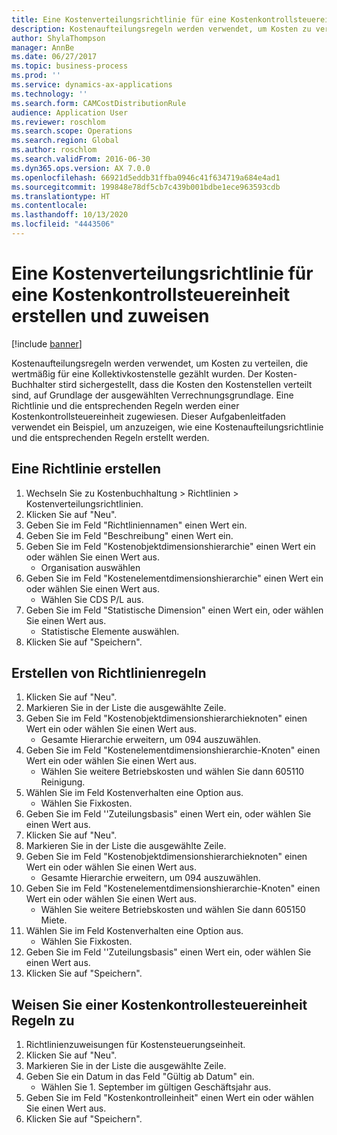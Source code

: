 ```yaml
---
title: Eine Kostenverteilungsrichtlinie für eine Kostenkontrollsteuereinheit erstellen und zuweisen
description: Kostenaufteilungsregeln werden verwendet, um Kosten zu verteilen, die wertmäßig für eine Kollektivkostenstelle gezählt wurden.
author: ShylaThompson
manager: AnnBe
ms.date: 06/27/2017
ms.topic: business-process
ms.prod: ''
ms.service: dynamics-ax-applications
ms.technology: ''
ms.search.form: CAMCostDistributionRule
audience: Application User
ms.reviewer: roschlom
ms.search.scope: Operations
ms.search.region: Global
ms.author: roschlom
ms.search.validFrom: 2016-06-30
ms.dyn365.ops.version: AX 7.0.0
ms.openlocfilehash: 66921d5eddb31ffba0946c41f634719a684e4ad1
ms.sourcegitcommit: 199848e78df5cb7c439b001bdbe1ece963593cdb
ms.translationtype: HT
ms.contentlocale: 
ms.lasthandoff: 10/13/2020
ms.locfileid: "4443506"
---
```

# <a name="create-and-assign-a-cost-distribution-policy-to-a-cost-control-unit"></a>Eine Kostenverteilungsrichtlinie für eine Kostenkontrollsteuereinheit erstellen und zuweisen

[!include [banner](../../includes/banner.md)]

Kostenaufteilungsregeln werden verwendet, um Kosten zu verteilen, die wertmäßig für eine Kollektivkostenstelle gezählt wurden. Der Kosten-Buchhalter stird sichergestellt, dass die Kosten den Kostenstellen verteilt sind, auf Grundlage der ausgewählten Verrechnungsgrundlage. Eine Richtlinie und die entsprechenden Regeln werden einer Kostenkontrollsteuereinheit zugewiesen. Dieser Aufgabenleitfaden verwendet ein Beispiel, um anzuzeigen, wie eine Kostenaufteilungsrichtlinie und die entsprechenden Regeln erstellt werden.


## <a name="create-a-policy"></a>Eine Richtlinie erstellen
1. Wechseln Sie zu Kostenbuchhaltung > Richtlinien > Kostenverteilungsrichtlinien.
2. Klicken Sie auf "Neu".
3. Geben Sie im Feld "Richtliniennamen" einen Wert ein.
4. Geben Sie im Feld "Beschreibung" einen Wert ein.
5. Geben Sie im Feld "Kostenobjektdimensionshierarchie" einen Wert ein oder wählen Sie einen Wert aus.
    * Organisation auswählen  
6. Geben Sie im Feld "Kostenelementdimensionshierarchie" einen Wert ein oder wählen Sie einen Wert aus.
    * Wählen Sie CDS P/L aus.  
7. Geben Sie im Feld "Statistische Dimension" einen Wert ein, oder wählen Sie einen Wert aus.
    * Statistische Elemente auswählen.  
8. Klicken Sie auf "Speichern".

## <a name="create-rules-for-the-policy"></a>Erstellen von Richtlinienregeln
1. Klicken Sie auf "Neu".
2. Markieren Sie in der Liste die ausgewählte Zeile.
3. Geben Sie im Feld "Kostenobjektdimensionshierarchieknoten" einen Wert ein oder wählen Sie einen Wert aus.
    * Gesamte Hierarchie erweitern, um 094 auszuwählen.  
4. Geben Sie im Feld "Kostenelementdimensionshierarchie-Knoten" einen Wert ein oder wählen Sie einen Wert aus.
    * Wählen Sie weitere Betriebskosten und wählen Sie dann 605110 Reinigung.  
5. Wählen Sie im Feld Kostenverhalten eine Option aus.
    * Wählen Sie Fixkosten.  
6. Geben Sie im Feld ''Zuteilungsbasis" einen Wert ein, oder wählen Sie einen Wert aus.
7. Klicken Sie auf "Neu".
8. Markieren Sie in der Liste die ausgewählte Zeile.
9. Geben Sie im Feld "Kostenobjektdimensionshierarchieknoten" einen Wert ein oder wählen Sie einen Wert aus.
    * Gesamte Hierarchie erweitern, um 094 auszuwählen.  
10. Geben Sie im Feld "Kostenelementdimensionshierarchie-Knoten" einen Wert ein oder wählen Sie einen Wert aus.
    * Wählen Sie weitere Betriebskosten und wählen Sie dann 605150 Miete.  
11. Wählen Sie im Feld Kostenverhalten eine Option aus.
    * Wählen Sie Fixkosten.  
12. Geben Sie im Feld ''Zuteilungsbasis" einen Wert ein, oder wählen Sie einen Wert aus.
13. Klicken Sie auf "Speichern".

## <a name="assign-rules-to-a-cost-control-unit"></a>Weisen Sie einer Kostenkontrollesteuereinheit Regeln zu
1. Richtlinienzuweisungen für Kostensteuerungseinheit.
2. Klicken Sie auf "Neu".
3. Markieren Sie in der Liste die ausgewählte Zeile.
4. Geben Sie ein Datum in das Feld "Gültig ab Datum" ein.
    * Wählen Sie 1. September im gültigen Geschäftsjahr aus.  
5. Geben Sie im Feld "Kostenkontrolleinheit" einen Wert ein oder wählen Sie einen Wert aus.
6. Klicken Sie auf "Speichern".


